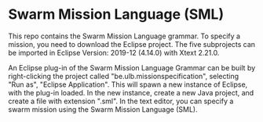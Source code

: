 # Swarm Mission Language (SML)

This repo contains the Swarm Mission Language grammar. To specify a mission, you need to download the Eclipse project. 
The five subprojects can be imported in Eclipse Version: 2019-12 (4.14.0) with Xtext 2.21.0.

An Eclipse plug-in of the Swarm Mission Language Grammar can be built by right-clicking the project called "be.ulb.missionspecification", selecting "Run as", 
"Eclipse Application". This will spawn a new instance of Eclipse, with the plug-in loaded. In the new instance, create a new Java project, 
and create a file with extension ".sml". In the text editor, you can specify a swarm mission using the Swarm Mission Language (SML).

